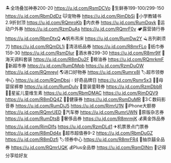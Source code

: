 🏝全场叠加神券200-20
https://u.jd.com/RsmDCVo
🍅生鲜券199-100/299-150
https://u.jd.com/RbmDdDz
🐱宠物券
https://u.jd.com/RimDbSj
📖小学教辅书2.9折封顶
https://u.jd.com/RQmroKb
👙内衣券
https://u.jd.com/RumDqvk
👟运动户外券
https://u.jd.com/RzmDuAs
https://u.jd.com/RQmrF0v
🏕露营骑行券
https://u.jd.com/RbmDtxQ
⛺帆布吊床
https://u.jd.com/RumDw2Y
🪒吉列剃须刀
https://u.jd.com/RQmDL1j
🧻清洁纸品券
https://u.jd.com/R8mrFLo
🧻纸巾券159-30
https://u.jd.com/RsmDIur
🥃酒水券299-30
https://u.jd.com/R8mr9lf
🧂海天调料套装
https://u.jd.com/R8mDu2F
🍚粮油券
https://u.jd.com/RQmrkmF
🍕新超市券
https://u.jd.com/RumDMpb
https://u.jd.com/RzmDuOW
https://u.jd.com/RQmreyl
🌎进口好物券
https://u.jd.com/Rumrx8l
🏷超市领劵中心
https://u.jd.com/RQmDbsj
💧 好奇品牌日
https://u.jd.com/Rsmr5x3
👶🏻母婴尿裤劵
https://u.jd.com/RumDuIv
👟童装童鞋券
https://u.jd.com/RzmDbbR
👶🏻星鲨儿童维生素
https://u.jd.com/RbmDMAC
https://u.jd.com/RimDQV9
https://u.jd.com/R8mDQ4Z
🏃🏻健康券
https://u.jd.com/RsmDuMR
📱3Ｃ数码影音券
https://u.jd.com/RumDiJ5
https://u.jd.com/RimrU1N
🍎iPhone大额劵
https://u.jd.com/RQmrUED 
🚙汽车劵
https://u.jd.com/RumrUWN
📰原版杂志券
https://u.jd.com/RumDtsB
👜奢侈品券
https://u.jd.com/R8mrmjK
💰黄金饰品券
https://u.jd.com/RimDIfs
https://u.jd.com/RzmDLd1
✈机票景点门票券
https://u.jd.com/R8mDd4x
🛒超市超值券9-2
https://u.jd.com/RbmDuGZ
https://u.jd.com/R8mDzfi
🏷领券中心
https://u.jd.com/R8mrFR4
🎲抽京囍全品券
https://u.jd.com/RQmrUQK
💰Plus全品劵
https://u.jd.com/RqmDINm
🤩记得分享给好友